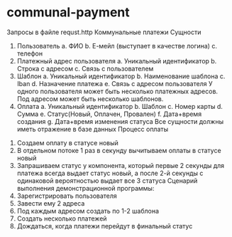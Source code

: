 # communal-payment
Запросы в файле requst.http
Коммунальные платежи
Сущности
1. Пользователь
a. ФИО
b. Е-мейл (выступает в качестве логина)
c. телефон
2. Платежный адрес пользователя
a. Уникальный идентификатор
b. Строка с адресом
c. Связь с пользователем
3. Шаблон
a. Уникальный идентификатор
b. Наименование шаблона
c. Iban
d. Назначение платежа
e. Связь с адресом пользователя
У одного пользователя может быть несколько платежных адресов. Под адресом может
быть несколько шаблонов.
4. Оплата
a. Уникальный идентификатор
b. Шаблон
c. Номер карты
d. Сумма
e. Статус(Новый, Оплачен, Провален)
f. Дата+время создания
g. Дата+время изменения статуса
Все сущности должны иметь отражение в базе данных
Процесс оплаты
1) Создаем оплату в статусе новый
2) В отдельном потоке 1 раз в секунду вычитываем оплаты в статусе новый
3) Запрашиваем статус у компонента, который первые 2 секунды для платежа
всегда выдает статус новый, а после 2-й секунды с одинаковой вероятностью
выдает все 3 статуса
Сценарий выполнения демонстрационной программы:
1) Зарегистрировать пользователя
2) Завести ему 2 адреса
3) Под каждым адресом создать по 1-2 шаблона
4) Создать несколько платежей
5) Дождаться, когда платежи перейдут в финальный статус

